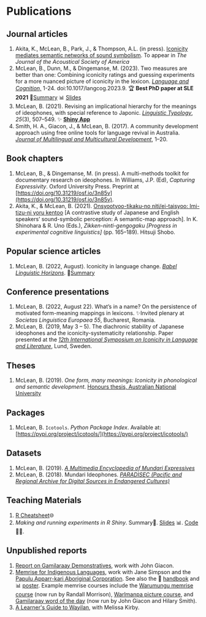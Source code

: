 # Publications

## Journal articles

1. Akita, K., McLean, B., Park, J., & Thompson, A.L. (in press). [Iconicity mediates semantic networks of sound symbolism](https://drive.google.com/file/d/1ZAJORG11UHgjRYtTgGCedCDBVoBGfho5/view?usp=sharing). To appear in *The Journal of the Acoustical Society of America*
1. McLean, B., Dunn, M., & Dingemanse, M. (2023). Two measures are better than one: Combining iconicity ratings and guessing experiments for a more nuanced picture of iconicity in the lexicon. [*Language and Cognition,*](https://doi.org/10.1017/langcog.2023.9) 1-24. doi:10.1017/langcog.2023.9. 🏆 **Best PhD paper at SLE 2021** 🧵[Summary](https://www.bonniemclean.net/news/2023-04-18-iconicitymeasurespaper/) 📊 [Slides](https://osf.io/y3a2u/download)
1. McLean, B. (2021). Revising an implicational hierarchy for the meanings of ideophones, with special reference to Japonic. [*Linguistic Typology*](https://doi.org/10.1515/lingty-2020-2063), *25*(3), 507–549. ✨ [**Shiny App**](https://bonnie-mclean.shinyapps.io/ideophonesacrossjapan-eng/)
1. Smith, H. A., Giacon, J., & McLean, B. (2017). A community development approach using free online tools for language revival in Australia. [*Journal of Multilingual and Multicultural Development*](https://doi.org/10.1080/01434632.2017.1393429), 1–20. 

## Book chapters

1. McLean, B., & Dingemanse, M. (in press). A multi-methods toolkit for documentary research on ideophones.  In Williams, J.P. (Ed), *Capturing Expressivity*. Oxford University Press. Preprint at [https://doi.org/10.31219/osf.io/3n85v](https://doi.org/10.31219/osf.io/3n85v). 
2.  Akita, K., & McLean, B. (2021). [Onsyootyoo-tikaku-no niti/ei-taisyoo: Imi-tizu-ni yoru kentoo](https://drive.google.com/file/d/1NhMszLjBaVynXeFuwEa2xtCih-BUd1UP/view) [A contrastive study of Japanese and English speakers’ sound-symbolic perception: A semantic-map approach]. In K. Shinohara & R. Uno (Eds.), *Zikken-ninti-gengogaku [Progress in experimental cognitive linguistics]* (pp. 165–189). Hitsuji Shobo.

## Popular science articles

1. McLean, B. (2022, August). Iconicity in language change. [*Babel Linguistic Horizons*](https://cloud.3dissue.com/18743/41457/106040/issue40/index.html?page=40). 🧵[Summary](https://www.bonniemclean.net/news/2022-08-01-babellinguisticshorizons/)

## Conference presentations

1. McLean, B. (2022, August 22). What’s in a name? On the persistence of motivated form-meaning
mappings in lexicons. ✨Invited plenary at _Societas Linguistica Europaea 55_, Bucharest, Romania.   
2.  McLean, B. (2019, May 3 – 5). The diachronic stability of Japanese ideophones and the iconicity-systematicity relationship. Paper presented at the [*12th International Symposium on Iconicity in Language and Literature*](https://konferens.ht.lu.se/fileadmin/user_upload/conference/ill-12/McLean_IIL-12.pdf), Lund, Sweden.

## Theses  
1. McLean, B. (2019). *One form, many meanings: Iconicity in phonological and semantic development*. [Honours thesis, Australian National University](https://doi.org/10.25911/5dd659ead7a5e)

## Packages  
1. McLean, B. `Icotools`. *Python Package Index*. Available at: [https://pypi.org/project/icotools/](https://pypi.org/project/icotools/)

## Datasets

1. McLean, B. (2019). [*A Multimedia Encyclopedia of Mundari Expressives*](https://web.archive.org/web/20201020072116/https://sites.google.com/site/mundaexpressives/)
2. McLean, B. (2018). Mundari Ideophones. [*PARADISEC (Pacific and Regional Archive for Digital Sources in Endangered Cultures)*](https://catalog.paradisec.org.au/collections/BMM1)

## Teaching Materials

1. [R Cheatsheet](https://www.bonniemclean.net/RCheatsheet)🌐
2. *Making and running experiments in R Shiny*. Summary🧵. [Slides](https://osf.io/n3ufp) 📊. [Code](https://github.com/BonnieMcLean/ShinySurvey) 🧑‍💻.  

## Unpublished reports

1. [Report on Gamilaraay Demonstratives](https://drive.google.com/file/d/12pTnCZgmIkViAbHPG7KVBRXME4FBc3XF/view), work with John Giacon. 
2. [Memrise for Indigenous Languages](https://drive.google.com/file/d/1Rwzk6qkUA3ah5CdZE4uFgjEmkaWKZiJ0/view), work with Jane Simpson and the [Papulu Apparr-kari Aboriginal Corporation](https://www.papak.com.au/). See also the 📒 [handbook](https://drive.google.com/file/d/1mWYR2MPNBpmFU734qi0SR4JsGdUQYXXl/view) and 📊 [poster](https://drive.google.com/file/d/1jeCeKMJqPkFaphLbE_ZD1cXhmitLEgWy/view). Example memrise courses include the [Warumungu memrise course](https://app.memrise.com/course/1201862/warumungu/) (now run by Randall Morrison), [Warlmanpa picture course](https://app.memrise.com/course/1195899/warlmanpa/), and [Gamilaraay word of the day](https://app.memrise.com/course/1177760/garay-yaadhagu-gamilaraay-word-of-the-day/) (now run by John Giacon and Hilary Smith).
3. [A Learner's Guide to Wayilan](https://drive.google.com/file/d/1xp_ZpAub12JL9YAwtGqkNwCdTCRUgvtJ/view), with Melissa Kirby.  
